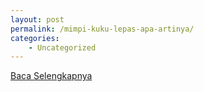```yaml
---
layout: post
permalink: /mimpi-kuku-lepas-apa-artinya/
categories:
    - Uncategorized
---
```


[Baca Selengkapnya](/06)